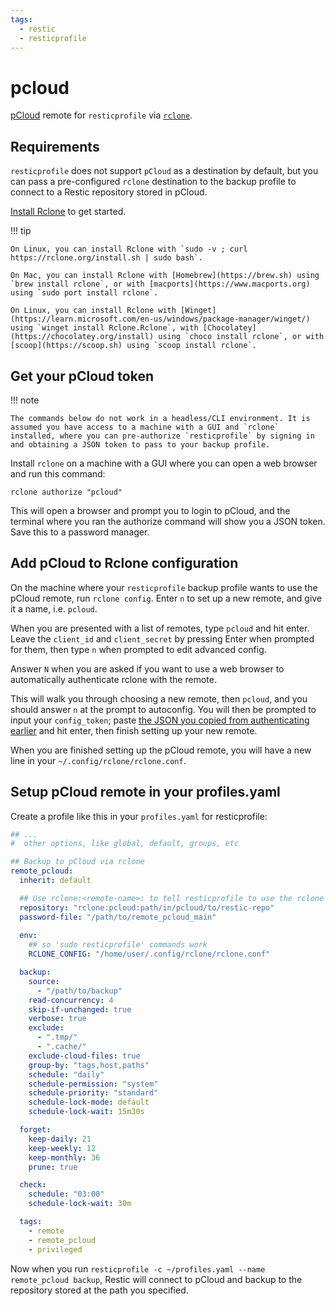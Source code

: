 ```yaml
---
tags:
  - restic
  - resticprofile
---
```


# pcloud

[pCloud](https://pcloud.com) remote for `resticprofile` via [`rclone`](https://rclone.org/).

## Requirements

`resticprofile` does not support `pCloud` as a destination by default, but you can pass a pre-configured `rclone` destination to the backup profile to connect to a Restic repository stored in pCloud.

[Install Rclone](https://rclone.org/install/) to get started.

!!! tip

    On Linux, you can install Rclone with `sudo -v ; curl https://rclone.org/install.sh | sudo bash`.

    On Mac, you can install Rclone with [Homebrew](https://brew.sh) using `brew install rclone`, or with [macports](https://www.macports.org) using `sudo port install rclone`.

    On Linux, you can install Rclone with [Winget](https://learn.microsoft.com/en-us/windows/package-manager/winget/) using `winget install Rclone.Rclone`, with [Chocolatey](https://chocolatey.org/install) using `choco install rclone`, or with [scoop](https://scoop.sh) using `scoop install rclone`.

## Get your pCloud token

!!! note

    The commands below do not work in a headless/CLI environment. It is assumed you have access to a machine with a GUI and `rclone` installed, where you can pre-authorize `resticprofile` by signing in and obtaining a JSON token to pass to your backup profile.

Install `rclone` on a machine with a GUI where you can open a web browser and run this command:

```shell
rclone authorize "pcloud"
```

This will open a browser and prompt you to login to pCloud, and the terminal where you ran the authorize command will show you a JSON token. Save this to a password manager.

## Add pCloud to Rclone configuration

On the machine where your `resticprofile` backup profile wants to use the pCloud remote, run `rclone config`. Enter `n` to set up a new remote, and give it a name, i.e. `pcloud`.

When you are presented with a list of remotes, type `pcloud` and hit enter. Leave the `client_id` and `client_secret` by pressing Enter when prompted for them, then type `n` when prompted to edit advanced config.

Answer `N` when you are asked if you want to use a web browser to automatically authenticate rclone with the remote.

This will walk you through choosing a new remote, then `pcloud`, and you should answer `n` at the prompt to autoconfig. You will then be prompted to input your `config_token`; paste [the JSON you copied from authenticating earlier](#get-your-pcloud-token) and hit enter, then finish setting up your new remote.

When you are finished setting up the pCloud remote, you will have a new line in your `~/.config/rclone/rclone.conf`.

## Setup pCloud remote in your profiles.yaml

Create a profile like this in your `profiles.yaml` for resticprofile:

```yaml title="pCloud remote for resticprofile" linenums="1"
## ...
#  other options, like global, default, groups, etc

## Backup to pCloud via rclone
remote_pcloud:
  inherit: default

  ## Use rclone:<remote-name>: to tell resticprofile to use the rclone pcloud backend you configured.
  repository: "rclone:pcloud:path/in/pcloud/to/restic-repo"
  password-file: "/path/to/remote_pcloud_main"
	
  env:
    ## so 'sudo resticprofile' commands work
    RCLONE_CONFIG: "/home/user/.config/rclone/rclone.conf"

  backup:
    source:
      - "/path/to/backup"
    read-concurrency: 4
    skip-if-unchanged: true
    verbose: true
    exclude:
      - ".tmp/"
      - ".cache/"
    exclude-cloud-files: true
    group-by: "tags,host,paths"
    schedule: "daily"
    schedule-permission: "system"
    schedule-priority: "standard"
    schedule-lock-mode: default
    schedule-lock-wait: 15m30s

  forget:
    keep-daily: 21
    keep-weekly: 12
    keep-monthly: 36
    prune: true

  check:
    schedule: "03:00"
    schedule-lock-wait: 30m

  tags:
    - remote
    - remote_pcloud
    - privileged
```

Now when you run `resticprofile -c ~/profiles.yaml --name remote_pcloud backup`, Restic will connect to pCloud and backup to the repository stored at the path you specified.
